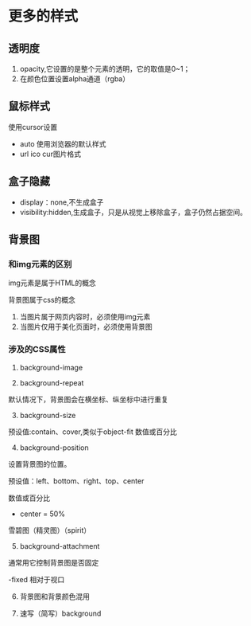 # 更多的样式

## 透明度

1. opacity,它设置的是整个元素的透明，它的取值是0~1；
2. 在颜色位置设置alpha通道（rgba）

## 鼠标样式

使用cursor设置

- auto  使用浏览器的默认样式
- url
ico  cur图片格式

## 盒子隐藏

- display：none,不生成盒子
- visibility:hidden,生成盒子，只是从视觉上移除盒子，盒子仍然占据空间。

## 背景图

### 和img元素的区别

img元素是属于HTML的概念

背景图属于css的概念

1. 当图片属于网页内容时，必须使用img元素
2. 当图片仅用于美化页面时，必须使用背景图

### 涉及的CSS属性

1. background-image

2. background-repeat

默认情况下，背景图会在横坐标、纵坐标中进行重复

3. background-size

预设值:contain、cover,类似于object-fit
数值或百分比

4. background-position

设置背景图的位置。

预设值：left、bottom、right、top、center

数值或百分比

- center = 50%

雪碧图（精灵图）（spirit）

5. background-attachment

通常用它控制背景图是否固定

-fixed 相对于视口

6. 背景图和背景颜色混用

7. 速写（简写）background




